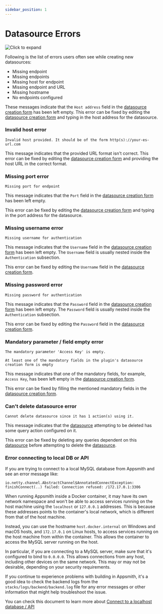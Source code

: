 ```yaml
---
sidebar_position: 1
---
```

# Datasource Errors

![Click to expand](/img/missing-endpoint-error.png)

Following is the list of errors users often see while creating new datasources:

* Missing endpoint
* Missing endpoints
* Missing host for endpoint
* Missing endpoint and URL
* Missing hostname
* No endpoints configured

These messages indicate that the `Host address` field in the [datasource creation form](/core-concepts/connecting-to-data-sources/connecting-to-databases.md) has been left empty. This error can be fixed by editing the [datasource creation form](../../../core-concepts/connecting-to-data-sources/connecting-to-databases.md) and typing in the host address for the datasource.

### Invalid host error

```
Invalid host provided. It should be of the form http(s)://your-es-url.com
```

This message indicates that the provided URL format isn't correct. This error can be fixed by editing the [datasource creation form](/core-concepts/connecting-to-data-sources/connecting-to-databases) and providing the host URL in the correct format.

### Missing port error

```
Missing port for endpoint
```

This message indicates that the `Port` field in the [datasource creation form](/core-concepts/connecting-to-data-sources/connecting-to-databases) has been left empty.

This error can be fixed by editing the [datasource creation form](/core-concepts/connecting-to-data-sources/connecting-to-databases) and typing in the port address for the datasource.

### Missing username error

```
Missing username for authentication
```

This message indicates that the `Username` field in the [datasource creation form](../../../core-concepts/connecting-to-data-sources/connecting-to-databases.md) has been left empty. The `Username` field is usually nested inside the `Authentication` subsection.

This error can be fixed by editing the `Username` field in the [datasource creation form](../../../core-concepts/connecting-to-data-sources/connecting-to-databases.md).

### Missing password error

```
Missing password for authentication
```

This message indicates that the `Password` field in the [datasource creation form](../../../core-concepts/connecting-to-data-sources/connecting-to-databases.md) has been left empty. The `Password` field is usually nested inside the `Authentication` subsection.

This error can be fixed by editing the `Password` field in the [datasource creation form](../../../core-concepts/connecting-to-data-sources/connecting-to-databases.md).

### Mandatory parameter / field empty error

```
The mandatory parameter 'Access Key' is empty.
```

```
At least one of the mandatory fields in the plugin's datasource creation form is empty
```

This message indicates that one of the mandatory fields, for example, `Access Key`, has been left empty in the [datasource creation form](../../../core-concepts/connecting-to-data-sources/connecting-to-databases.md).

This error can be fixed by filling the mentioned mandatory fields in the [datasource creation form](../../../core-concepts/connecting-to-data-sources/connecting-to-databases.md).

### Can't delete datasource error

```
Cannot delete datasource since it has 1 action(s) using it.
```

This message indicates that the [datasource](/reference/datasources/) attempting to be deleted has some query action configured on it.

This error can be fixed by deleting any queries dependent on this [datasource](/reference/datasources/) before attempting to delete the [datasource](../../../reference/datasources/).

### Error connecting to local DB or API

If you are trying to connect to a local MySQL database from Appsmith and see an error message like:

 ```
 io.netty.channel.AbstractChannel$AnnotatedConnectException: finishConnect(..) failed: Connection refused: /172.17.0.1:3306
 ```

When running Appsmith inside a Docker container, it may have its own network namespace and won't be able to access services running on the host machine using the `localhost` or `127.0.0.1` addresses. This is because these addresses points to the container's local network, which is different from that of the host machine.

Instead, you can use the hostname `host.docker.internal` on Windows and macOS hosts, and `172.17.0.1` on Linux hosts, to access services running on the host machine from within the container. This allows the container to access the MySQL server running on the host.

In particular, if you are connecting to a MySQL server, make sure that it's configured to bind to `0.0.0.0`. This allows connections from any host, including other devices on the same network. This may or may not be desirable, depending on your security requirements.

If you continue to experience problems with building in Appsmith, it's a good idea to check the backend logs from the `stacks/logs/backend/backend.log` file for any error messages or other information that might help troubleshoot the issue.

You can check this document to learn more about [Connect to a localhost database / API](https://docs.appsmith.com/advanced-concepts/more/how-to-work-with-local-apis-on-appsmith)
